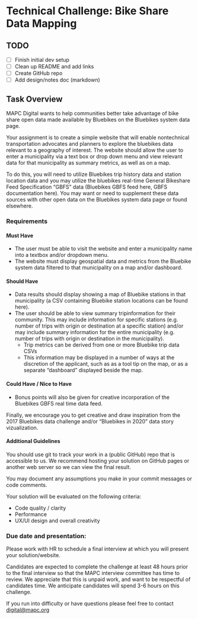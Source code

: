 # Technical Challenge: Bike Share Data Mapping
## TODO
* [ ] Finish initial dev setup
* [ ] Clean up README and add links
* [ ] Create GitHub repo
* [ ] Add design/notes doc (markdown)

## Task Overview
MAPC Digital wants to help communities better take advantage of bike share open data made available by Bluebikes on the Bluebikes system data page.

Your assignment is to create a simple website that will enable nontechnical transportation advocates and planners to explore the bluebikes data relevant to a geography of interest. The website should allow the user to enter a municipality via a text box or drop down menu and view relevant data for that municipality as summary metrics, as well as on a map.

To do this, you will need to utilize Bluebikes trip history data and station location data and you may utilize the bluebikes real-time General Bikeshare Feed Specification “GBFS” data (Bluebikes GBFS feed here, GBFS documentation here). You may want or need to supplement these data sources with other open data on the Bluebikes system data page or found elsewhere.

### Requirements
#### Must Have
* The user must be able to visit the website and enter a municipality name into a textbox and/or dropdown menu.
* The website must display geospatial data and metrics from the Bluebike system data filtered to that municipality on a map and/or dashboard.

#### Should Have
* Data results should display showing a map of Bluebike stations in that municipality (a CSV containing Bluebike station locations can be found here).
* The user should be able to view summary tripinformation for their community. This may include information for specific stations (e.g. number of trips with origin or destination at a specific station) and/or may include summary information for the entire municipality
(e.g. number of trips with origin or destination in the municipality).
  * Trip metrics can be derived from one or more Bluebike trip data CSVs
  * This information may be displayed in a number of ways at the discretion of the applicant, such as as a tool tip on the map, or as a separate “dashboard” displayed beside the map.

#### Could Have / Nice to Have
* Bonus points will also be given for creative incorporation of the Bluebikes GBFS real time data feed.

Finally, we encourage you to get creative and draw inspiration from the 2017 Bluebikes data challenge and/or “Bluebikes in 2020” data story vizualization.

#### Additional Guidelines
You should use git to track your work in a (public GitHub) repo that is accessible to us. We recommend hosting your solution on GitHub pages or another web server so we can view the final result.

You may document any assumptions you make in your commit messages or code comments.

Your solution will be evaluated on the following criteria:
* Code quality / clarity
* Performance
* UX/UI design and overall creativity

### Due date and presentation:
Please work with HR to schedule a final interview at which you will present your solution/website.

Candidates are expected to complete the challenge at least 48 hours prior to the final interview so that the MAPC interview committee has time to review. We appreciate that this is unpaid work, and want to be respectful of candidates time. We anticipate candidates will spend 3-6 hours on this challenge.

If you run into difficulty or have questions please feel free to contact digital@mapc.org
